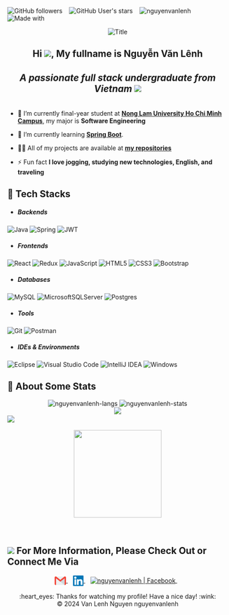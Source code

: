 <img alt="GitHub followers" src="https://img.shields.io/github/followers/nguyenvanlenh?style=social"> &nbsp;&nbsp; <img alt="GitHub User's stars" src="https://img.shields.io/github/stars/nguyenvanlenh?style=social"> &nbsp;&nbsp; <img src="https://komarev.com/ghpvc/?username=nguyenvanlenh&label=Profile%20views&color=brightgreen&style=flat" alt="nguyenvanlenh"/> &nbsp;&nbsp; <img src="https://img.shields.io/badge/Made%20with-Markdown-1f425f.svg" alt="Made with"/>

<div align="center">
  <img src="https://readme-typing-svg.herokuapp.com?font=Dancing+Script&size=90&multiline=true&width=720&height=130&lines=Welcome+to+my+profile" alt="Title" />
</div>

## <div align="center">Hi <img src="https://raw.githubusercontent.com/nixin72/nixin72/master/wave.gif" width="3%"/>, My fullname is Nguyễn Văn Lênh <h5> A passionate full stack undergraduate from Vietnam <img src="https://media.giphy.com/media/xBeM3b0G6brQCbR6RB/giphy.gif"  width="3%"></h5></div>


- 🔭 I’m currently final-year student at [**Nong Lam University Ho Chi Minh Campus**](https://www.hcmuaf.edu.vn/), my major is **Software Engineering** 

- 🌱 I’m currently learning [**Spring Boot**](https://spring.io/projects/spring-boot).

- 👨‍💻 All of my projects are available at [**my repositories**](https://github.com/nguyenvanlenh?tab=repositories)

- ⚡ Fun fact **I love jogging, studying new technologies, English, and traveling**

## 🔮 Tech Stacks

- ##### Backends
![Java](https://img.shields.io/badge/java-%23ED8B00.svg?style=for-the-badge&logo=java&logoColor=white)
![Spring](https://img.shields.io/badge/spring-%236DB33F.svg?style=for-the-badge&logo=spring&logoColor=white)
![JWT](https://img.shields.io/badge/JWT-black?style=for-the-badge&logo=JSON%20web%20tokens)

- ##### Frontends
![React](https://img.shields.io/badge/react-%2320232a.svg?style=for-the-badge&logo=react&logoColor=%2361DAFB)
![Redux](https://img.shields.io/badge/redux-%23593d88.svg?style=for-the-badge&logo=redux&logoColor=white)
![JavaScript](https://img.shields.io/badge/javascript-%23323330.svg?style=for-the-badge&logo=javascript&logoColor=%23F7DF1E)
![HTML5](https://img.shields.io/badge/html5-%23E34F26.svg?style=for-the-badge&logo=html5&logoColor=white)
![CSS3](https://img.shields.io/badge/css3-%231572B6.svg?style=for-the-badge&logo=css3&logoColor=white)
![Bootstrap](https://img.shields.io/badge/bootstrap-%23563D7C.svg?style=for-the-badge&logo=bootstrap&logoColor=white)

- ##### Databases
![MySQL](https://img.shields.io/badge/mysql-%23007ACC.svg?style=for-the-badge&logo=mysql&logoColor=white)
![MicrosoftSQLServer](https://img.shields.io/badge/Microsoft%20SQL%20Sever-CC2927?style=for-the-badge&logo=microsoft%20sql%20server&logoColor=white)
![Postgres](https://img.shields.io/badge/postgres-%23316192.svg?style=for-the-badge&logo=postgresql&logoColor=white)

- ##### Tools
![Git](https://img.shields.io/badge/git-%23F05033.svg?style=for-the-badge&logo=git&logoColor=white) 
![Postman](https://img.shields.io/badge/Postman-FF6C37?style=for-the-badge&logo=postman&logoColor=white)

- ##### IDEs & Environments
![Eclipse](https://img.shields.io/badge/eclipse-%23563D7C.svg?style=for-the-badge&logo=eclipse&logoColor=white) 
![Visual Studio Code](https://img.shields.io/badge/Visual%20Studio%20Code-0078d7.svg?style=for-the-badge&logo=visual-studio-code&logoColor=white) 
![IntelliJ IDEA](https://img.shields.io/badge/IntelliJIDEA-000000.svg?style=for-the-badge&logo=intellij-idea&logoColor=white)
![Windows](https://img.shields.io/badge/Windows-0078D6?style=for-the-badge&logo=windows&logoColor=white)


## 🌟 About Some Stats

<div align="center">
  <img height="150em" src="https://github-readme-stats.vercel.app/api/top-langs/?username=nguyenvanlenh&layout=compact&show_icon=true&theme=algolia" alt="nguyenvanlenh-langs"/>
  <img height="150em" src="https://github-readme-stats.vercel.app/api/?username=nguyenvanlenh&layout=compact&show_icon=true&theme=algolia" alt="nguyenvanlenh-stats"/>
</div>
<div align="center">
  <img src="http://github-readme-streak-stats.herokuapp.com?user=nguyenvanlenh&theme=algolia&background=0d1117&hide_border=true" />
</div>
<img src="https://user-images.githubusercontent.com/73097560/115834477-dbab4500-a447-11eb-908a-139a6edaec5c.gif">
<p align='center'>
<img src="https://media.giphy.com/media/WFZvB7VIXBgiz3oDXE/giphy.gif" width="200" height="200" frameBorder="0" class="giphy-embed" allowFullScreen></img></p>
<br>


## <img src='https://raw.githubusercontent.com/ShahriarShafin/ShahriarShafin/main/Assets/handshake.gif' width="5%"> For More Information, Please Check Out or Connect Me Via

<p align="center">
  <a href="mailto:vanlenh40@gmail.com" >
    <img align="center" alt="nguyenvanlenh | Gmail" width="26px" src="https://github.com/SatYu26/SatYu26/blob/master/Assets/Gmail.svg" />
  </a> &nbsp;&nbsp;
  <a href="https://www.linkedin.com/in/l%C3%AAnh-nguy%E1%BB%85n-872b89289/" target="_blank">
    <img align="center" alt="nguyenvanlenh | Linkedin" width="24px" src="https://github.com/SatYu26/SatYu26/blob/master/Assets/Linkedin.svg" />
  </a> &nbsp;&nbsp;
  <a href="https://www.facebook.com/nguyenvanlenh/" target="_blank">
      <img align="center" alt="nguyenvanlenh | Facebook" width="24px" src="https://upload.wikimedia.org/wikipedia/en/thumb/0/04/Facebook_f_logo_%282021%29.svg/100px-Facebook_f_logo_%282021%29.svg.png" />
  </a> &nbsp;&nbsp;
<p> 

<div align="center">
  :heart_eyes: Thanks for watching my profile! Have a nice day! :wink: <br/>
  &copy; 2024 Van Lenh Nguyen nguyenvanlenh
</div>
